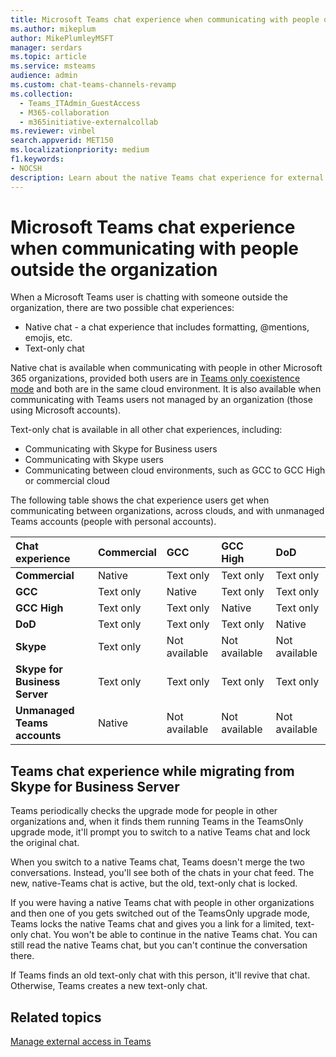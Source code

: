 ```yaml
---
title: Microsoft Teams chat experience when communicating with people outside the organization
ms.author: mikeplum
author: MikePlumleyMSFT
manager: serdars
ms.topic: article
ms.service: msteams
audience: admin
ms.custom: chat-teams-channels-revamp
ms.collection: 
  - Teams_ITAdmin_GuestAccess
  - M365-collaboration
  - m365initiative-externalcollab
ms.reviewer: vinbel
search.appverid: MET150
ms.localizationpriority: medium
f1.keywords:
- NOCSH
description: Learn about the native Teams chat experience for external access users in Microsoft Teams where both users are in the TeamsOnly upgrade mode.
---
```


# Microsoft Teams chat experience when communicating with people outside the organization

When a Microsoft Teams user is chatting with someone outside the organization, there are two possible chat experiences:

- Native chat - a chat experience that includes formatting, @mentions, emojis, etc.
- Text-only chat

Native chat is available when communicating with people in other Microsoft 365 organizations, provided both users are in [Teams only coexistence mode](setting-your-coexistence-and-upgrade-settings.md) and both are in the same cloud environment. It is also available when communicating with Teams users not managed by an organization (those using Microsoft accounts).

Text-only chat is available in all other chat experiences, including:

- Communicating with Skype for Business users
- Communicating with Skype users
- Communicating between cloud environments, such as GCC to GCC High or commercial cloud

The following table shows the chat experience users get when communicating between organizations, across clouds, and with unmanaged Teams accounts (people with personal accounts).

|Chat experience|Commercial|GCC|GCC High|DoD|
|:---|:---------|:--|:-------|:--|
|**Commercial**|Native|Text only|Text only|Text only|
|**GCC**|Text only|Native|Text only|Text only|
|**GCC High**|Text only|Text only|Native|Text only|
|**DoD**|Text only|Text only|Text only|Native|
|**Skype**|Text only|Not available|Not available|Not available|
|**Skype for Business Server**|Text only|Text only|Text only|Text only|
|**Unmanaged Teams accounts**|Native|Not available|Not available|Not available|

## Teams chat experience while migrating from Skype for Business Server

Teams periodically checks the upgrade mode for people in other organizations and, when it finds them running Teams in the TeamsOnly upgrade mode, it'll prompt you to switch to a native Teams chat and lock the original chat.

When you switch to a native Teams chat, Teams doesn't merge the two conversations. Instead, you'll see both of the chats in your chat feed. The new, native-Teams chat is active, but the old, text-only chat is locked.

If you were having a native Teams chat with people in other organizations and then one of you gets switched out of the TeamsOnly upgrade mode, Teams locks the native Teams chat and gives you a link for a limited, text-only chat. You won't be able to continue in the native Teams chat. You can still read the native Teams chat, but you can't continue the conversation there.

If Teams finds an old text-only chat with this person, it'll revive that chat. Otherwise, Teams creates a new text-only chat.

## Related topics

[Manage external access in Teams](manage-external-access.md)
